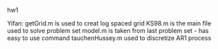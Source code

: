 hw1

Yifan: 
getGrid.m is used to creat log spaced grid
KS98.m is the main file used to solve problem set
model.m is taken from last problem set - has easy to use command
tauchenHussey.m used to discretize AR1 process

